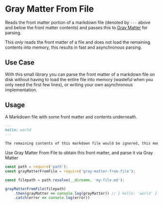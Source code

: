 # Gray Matter From File

Reads the front matter portion of a markdown file (denoted by `---` above and below the front matter contents) and passes this to [Gray Matter](https://www.npmjs.com/package/gray-matter) for parsing.

This *only* reads the front matter of a file and does not load the remaining contents into memory, this results in fast and asynchronous parsing.

## Use Case

With this small library you can parse the front matter of a markdown file on disk without having to load the entire file into memory (wasteful when you only need the first few lines), or writing your own asynchronous implementation.

## Usage
A Markdown file with some front matter and contents underneath.

```markdown
---
hello: world
---

The remaining contents of this markdown file would be ignored, this module simply retrieves the front matter above.
```

Use Gray Matter From File to obtain this front matter, and parse it via Gray Matter

```javascript
const path = require('path');
const grayMatterFromFile = require('gray-matter-from-file');

const filepath = path.resolve(__dirname, 'my-file.md');

grayMatterFromFile(filepath)
    .then(grayMatter => console.log(grayMatter)) // { hello: 'world' }
    .catch(error => console.log(error))
```
